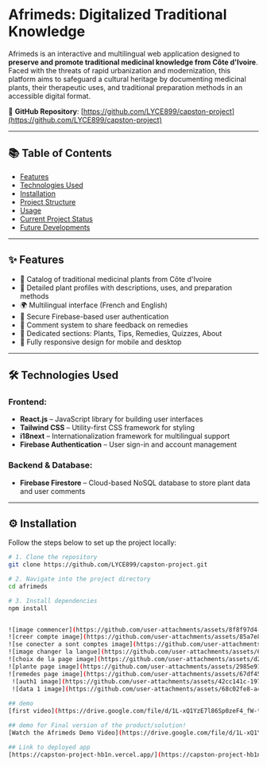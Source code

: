 # Afrimeds: Digitalized Traditional Knowledge

Afrimeds is an interactive and multilingual web application designed to **preserve and promote traditional medicinal knowledge from Côte d'Ivoire**. Faced with the threats of rapid urbanization and modernization, this platform aims to safeguard a cultural heritage by documenting medicinal plants, their therapeutic uses, and traditional preparation methods in an accessible digital format.

🔗 **GitHub Repository**: [https://github.com/LYCE899/capston-project](https://github.com/LYCE899/capston-project)

---

## 📚 Table of Contents
- [Features](#features)
- [Technologies Used](#technologies-used)
- [Installation](#installation)
- [Project Structure](#project-structure)
- [Usage](#usage)
- [Current Project Status](#current-project-status)
- [Future Developments](#future-developments)

---

## ✨ Features

- 📖 Catalog of traditional medicinal plants from Côte d'Ivoire  
- 🧾 Detailed plant profiles with descriptions, uses, and preparation methods  
- 🌍 Multilingual interface (French and English)  
- 🔐 Secure Firebase-based user authentication  
- 💬 Comment system to share feedback on remedies  
- 🌿 Dedicated sections: Plants, Tips, Remedies, Quizzes, About  
- 📱 Fully responsive design for mobile and desktop

---

## 🛠️ Technologies Used

### Frontend:
- **React.js** – JavaScript library for building user interfaces  
- **Tailwind CSS** – Utility-first CSS framework for styling  
- **i18next** – Internationalization framework for multilingual support  
- **Firebase Authentication** – User sign-in and account management  

### Backend & Database:
- **Firebase Firestore** – Cloud-based NoSQL database to store plant data and user comments  

---

## ⚙️ Installation

Follow the steps below to set up the project locally:

```bash
# 1. Clone the repository
git clone https://github.com/LYCE899/capston-project.git

# 2. Navigate into the project directory
cd afrimeds

# 3. Install dependencies
npm install


![image commencer](https://github.com/user-attachments/assets/8f8f97d4-154f-4a51-8baf-1b44a9a4dffc)
![creer compte image](https://github.com/user-attachments/assets/85a7e881-2db5-4ab5-8a5b-25400142e357)
![se conecter a sont comptes image](https://github.com/user-attachments/assets/2b096176-4048-4f7b-8911-6f8b52e276e2)
![image changer la langue](https://github.com/user-attachments/assets/63868b8d-5e0a-482f-ae40-f0e0b55422ad)
![choix de la page image](https://github.com/user-attachments/assets/d2d57380-d3ac-4d3a-a9cf-3c04c09cb974)
![plante page image](https://github.com/user-attachments/assets/2985e91d-c3f4-44b4-a379-c180927691eb)
![remedes page image](https://github.com/user-attachments/assets/67df45b2-9d82-4ffd-bf55-43000ae02218)
 ![auth1 image](https://github.com/user-attachments/assets/42cc141c-1972-44a7-88be-1925637366d0)
 ![data 1 image](https://github.com/user-attachments/assets/68c02fe8-a4ef-4db2-9f90-a0c660895a91)
 
## demo
[first video](https://drive.google.com/file/d/1L-xQ1YzE7l86Sp0zeF4_fW-tFwgPGrjz/view?usp=sharing)

## demo for Final version of the product/solution!
[Watch the Afrimeds Demo Video](https://drive.google.com/file/d/1L-xQ1YzE7l86Sp0zeF4_fW-tFwgPGrjz/view?usp=sharing)

## Link to deployed app 
[https://capston-project-hb1n.vercel.app/](https://capston-project-hb1n.vercel.app/)
